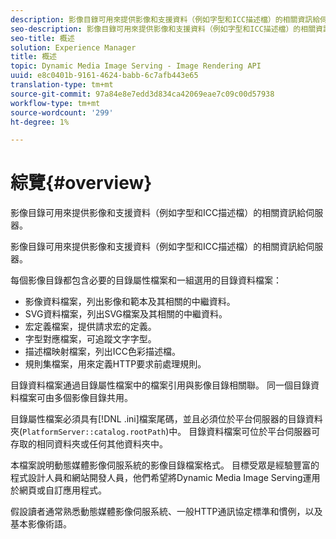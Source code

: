 ```yaml
---
description: 影像目錄可用來提供影像和支援資料（例如字型和ICC描述檔）的相關資訊給伺服器。
seo-description: 影像目錄可用來提供影像和支援資料（例如字型和ICC描述檔）的相關資訊給伺服器。
seo-title: 概述
solution: Experience Manager
title: 概述
topic: Dynamic Media Image Serving - Image Rendering API
uuid: e8c0401b-9161-4624-babb-6c7afb443e65
translation-type: tm+mt
source-git-commit: 97a84e8e7edd3d834ca42069eae7c09c00d57938
workflow-type: tm+mt
source-wordcount: '299'
ht-degree: 1%

---
```



# 綜覽{#overview}

影像目錄可用來提供影像和支援資料（例如字型和ICC描述檔）的相關資訊給伺服器。

影像目錄可用來提供影像和支援資料（例如字型和ICC描述檔）的相關資訊給伺服器。

每個影像目錄都包含必要的目錄屬性檔案和一組選用的目錄資料檔案：

* 影像資料檔案，列出影像和範本及其相關的中繼資料。
* SVG資料檔案，列出SVG檔案及其相關的中繼資料。
* 宏定義檔案，提供請求宏的定義。
* 字型對應檔案，可追蹤文字字型。
* 描述檔映射檔案，列出ICC色彩描述檔。
* 規則集檔案，用來定義HTTP要求前處理規則。

目錄資料檔案通過目錄屬性檔案中的檔案引用與影像目錄相關聯。 同一個目錄資料檔案可由多個影像目錄共用。

目錄屬性檔案必須具有[!DNL .ini]檔案尾碼，並且必須位於平台伺服器的目錄資料夾(`PlatformServer::catalog.rootPath`)中。 目錄資料檔案可位於平台伺服器可存取的相同資料夾或任何其他資料夾中。

本檔案說明動態媒體影像伺服系統的影像目錄檔案格式。 目標受眾是經驗豐富的程式設計人員和網站開發人員，他們希望將Dynamic Media Image Serving運用於網頁或自訂應用程式。

假設讀者通常熟悉動態媒體影像伺服系統、一般HTTP通訊協定標準和慣例，以及基本影像術語。
